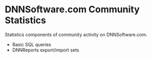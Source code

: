 # DNNSoftware.com Community Statistics
Statistics components of community activity on DNNSoftware.com. 
* Basic SQL queries
* DNNReports export/import sets
